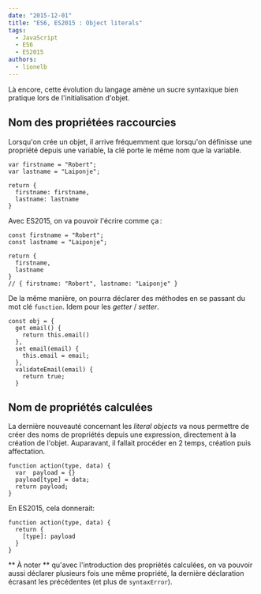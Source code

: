 ```yaml
---
date: "2015-12-01"
title: "ES6, ES2015 : Object literals"
tags:
  - JavaScript
  - ES6
  - ES2015
authors:
  - lionelb
---
```


Là encore, cette évolution du langage amène un sucre syntaxique bien pratique
lors de l'initialisation d'objet.

## Nom des propriétées raccourcies

Lorsqu'on crée un objet, il arrive fréquemment que lorsqu'on définisse une
propriété depuis une variable, la clé porte le même nom que la variable.

```
var firstname = "Robert";
var lastname = "Laiponje";

return {
  firstname: firstname,
  lastname: lastname
}
```

Avec ES2015, on va pouvoir l'écrire comme ça :
```
const firstname = "Robert";
const lastname = "Laiponje";

return {
  firstname, 
  lastname
}
// { firstname: "Robert", lastname: "Laiponje" }
```

De la même manière, on pourra déclarer des méthodes en se passant du mot clé
`function`. Idem pour les *getter* / *setter*.
```
const obj = {
  get email() {
    return this.email()
  },
  set email(email) {
    this.email = email;
  },
  validateEmail(email) {
    return true;
  }
```

## Nom de propriétés calculées

La dernière nouveauté concernant les *literal objects* va nous permettre 
de créer des noms de propriétés depuis une expression, directement à la 
création de l'objet. Auparavant, il fallait procéder en 2 temps, création 
puis affectation.

```
function action(type, data) {
  var  payload = {}
  payload[type] = data;
  return payload;
}
```
En ES2015, cela donnerait:
```
function action(type, data) {
  return {
    [type]: payload
  }
}
```
** À noter **  qu'avec l'introduction des propriétés calculées, on va pouvoir 
aussi déclarer plusieurs fois une même propriété, la dernière déclaration 
écrasant les précédentes (et plus de `syntaxError`).
